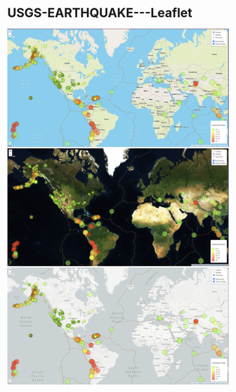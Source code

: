 # USGS-EARTHQUAKE---Leaflet

<img src="images/outdoor.PNG" />
<img src="images/satellite.PNG" />
<img src="images/bw.PNG" />